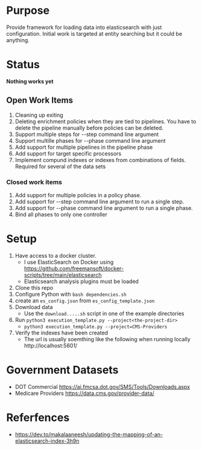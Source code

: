 # Purpose
Provide framework for loading data into elasticsearch with just configuration.  Initial work is targeted at entity searching but it could be anything.

# Status
**Nothing works yet**

## Open Work Items
1. Cleaning up exiting
1. Deleting enrichment policies when they are tied to pipelines.  You have to delete the pipeline manually before policies can be deleted.
1. Support multiple steps for --step command line argument
1. Support multille phases for --phase command line argument
1. Add support for multiple pipelines in the pipeline phase
1. Add support for target specific processors
1. Implement compund indexes or indexes from combinations of fields.  Required for several of the data sets

### Closed work items
1. Add support for multiple policies in a policy phase.
1. Add support for --step command line argument to run a single step.
1. Add support for --phase command line argument to run a single phase.
1. Bind all phases to only one controller

# Setup
1. Have access to a docker cluster.
    * I use ElasticSearch on Docker using https://github.com/freemansoft/docker-scripts/tree/main/elasticsearch
    * Elasticsearch analysis plugins must be loaded
1. Clone this repo
1. Configure Python with `bash dependencies.sh`
1. create an `es_config.json` from `es_config_template.json`
1. Download data
    * Use the `download.....sh` script in one of the example directories
1. Run `python3 execution_template.py --project<the-project-dir>`
    * `python3 execution_template.py --project=CMS-Providers`
1. Verify the indexes have been created
    * The url is usually soemthing like the following when running locally http://localhost:5601/


# Government Datasets

* DOT Commercial https://ai.fmcsa.dot.gov/SMS/Tools/Downloads.aspx
* Medicare Providers https://data.cms.gov/provider-data/

# Referfences
* https://dev.to/makalaaneesh/updating-the-mapping-of-an-elasticsearch-index-3h9n